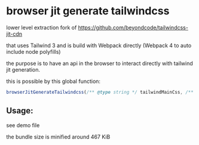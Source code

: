 # browser jit generate tailwindcss

lower level extraction fork of https://github.com/beyondcode/tailwindcss-jit-cdn

that uses Tailwind 3 and is build with Webpack directly (Webpack 4 to auto include node polyfills)

the purpose is to have an api in the browser to interact directly with tailwind jit generation.

this is possible by this global function:

```js
browserJitGenerateTailwindcss(/** @type string */ tailwindMainCss, /** @type string */ jitContent, /** @type object */ userTailwindConfig = {});
```

## Usage:

see demo file

the bundle size is minified around 467 KiB
